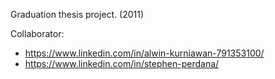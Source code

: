 Graduation thesis project. (2011)

Collaborator:
- https://www.linkedin.com/in/alwin-kurniawan-791353100/
- https://www.linkedin.com/in/stephen-perdana/
